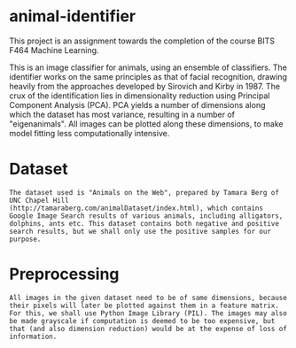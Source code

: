 # animal-identifier

This project is an assignment towards the completion of the course BITS F464 Machine Learning. 

This is an image classifier for animals, using an ensemble of classifiers. The identifier works on the same principles as that of facial recognition, drawing heavily from the approaches developed by Sirovich and Kirby in 1987. The crux of the identification lies in dimensionality reduction using Principal Component Analysis (PCA). PCA yields a number of dimensions along which the dataset has most variance, resulting in a number of "eigenanimals". All images can be plotted along these dimensions, to make model fitting less computationally intensive.  

# Dataset
    The dataset used is "Animals on the Web", prepared by Tamara Berg of UNC Chapel Hill 
    (http://tamaraberg.com/animalDataset/index.html), which contains Google Image Search results of various animals, including alligators, dolphins, ants etc. This dataset contains both negative and positive search results, but we shall only use the positive samples for our purpose. 


# Preprocessing
    All images in the given dataset need to be of same dimensions, because their pixels will later be plotted against them in a feature matrix. For this, we shall use Python Image Library (PIL). The images may also be made grayscale if computation is deemed to be too expensive, but that (and also dimension reduction) would be at the expense of loss of information.

